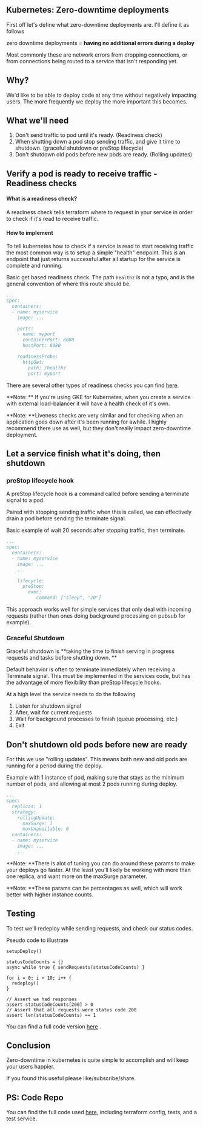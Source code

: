 ## Kubernetes: Zero-downtime deployments

First off let's define what zero-downtime deployments are.  I'll define it as follows

zero downtime deployments = **having no additional errors during a deploy**

Most commonly these are network errors from dropping connections, or from connections being routed to a service that isn't responding yet.



## Why?

We'd like to be able to deploy code at any time without negatively impacting users.  The more frequently we deploy the more important this becomes.


## What we'll need

1. Don't send traffic to pod until it's ready.  (Readiness check)
2. When shutting down a pod stop sending traffic, and give it time to shutdown. (graceful shutdown or preStop lifecycle)
3. Don't shutdown old pods before new pods are ready. (Rolling updates)



## Verify a pod is ready to receive traffic - Readiness checks

#### What is a readiness check?

A readiness check tells terraform where to request in your service in order to check if it's read to receive traffic.

#### How to implement

To tell kubernetes how to check if a service is read to start receiving traffic the most common way is to setup a simple "health" endpoint.  This is an endpoint that just returns successful after all startup for the service is complete and running.

Basic get based readiness check.  The path `healthz` is not a typo, and is the general convention of where this route should be.
```yaml
...
spec:
  containers:
  - name: myservice
    image: ...

    ports:
    - name: myport
      containerPort: 8080
      hostPort: 8080

    readinessProbe:
      httpGet:
        path: /healthz
        port: myport
```

There are several other types of readiness checks you can find  [here](https://kubernetes.io/docs/tasks/configure-pod-container/configure-liveness-readiness-startup-probes/). 

**Note: ** If you're using GKE for Kubernetes, when you create a service with external load-balancer it will have a health check of it's own.

**Note: **Liveness checks are very similar and for checking when an application goes down after it's been running for awhile. I highly recommend there use as well, but they don't really impact zero-downtime deployment.

## Let a service finish what it's doing, then shutdown

### preStop lifecycle hook

A preStop lifecycle hook is a command called before sending a terminate signal to a pod.

Paired with stopping sending traffic when this is called, we can effectively drain a pod before sending the terminate signal. 

Basic example of wait 20 seconds after stopping traffic, then terminate.
```yaml
...
spec:
  containers:
  - name: myservice
    image: ...
    ...

    lifecycle:
      preStop:
        exec:
           command: ["sleep", "20"]
```

This approach works well for simple services that only deal with incoming requests (rather than ones doing background processing on pubsub for example). 


### Graceful Shutdown

Graceful shutdown is **taking the time to finish serving in progress requests and tasks before shutting down. ** 

Default behavior is often to terminate immediately when receiving a Terminate signal.
This must be implemented in the services code, but has the advantage of more flexibility than preStop lifecycle hooks.

At a high level the service needs to do the following

1. Listen for shutdown signal
2. After, wait for current requests
3. Wait for background processes to finish (queue processing, etc.)
4. Exit


## Don't shutdown old pods before new are ready

For this we use "rolling updates".  This means both new and old pods are running for a period during the deploy.

Example with 1 instance of pod, making sure that stays as the minimum number of pods, and allowing at most 2 pods running during deploy.
```yaml
...
spec:
  replicas: 1
  strategy:
    rollingUpdate:
      maxSurge: 1
      maxUnavailable: 0
  containers:
  - name: myservice
    image: ...
    ...
```

**Note: **There is alot of tuning you can do around these params to make your deploys go faster.  At the least you'll likely be working with more than one replica, and want more on the maxSurge parameter.

**Note: **These params can be percentages as well, which will work better with higher instance counts.

## Testing

To test we'll redeploy while sending requests, and check our status codes. 

Pseudo code to illustrate
```
setupDeploy()

statusCodeCounts = {}
async while true { sendRequests(statusCodeCounts) }

for i = 0; i < 10; i++ {
  redeploy()
}

// Assert we had responses
assert statusCodeCounts[200] > 0
// Assert that all requests were status code 200
assert len(statusCodeCounts) == 1 
```
You can find a full code version  [here](https://github.com/jimmiebtlr/blog_code/blob/main/nailing_zero_downtime_deployments_in_k8s/tests/infra_test.go) .


## Conclusion

Zero-downtime in kubernetes is quite simple to accomplish and will keep your users happier.  

If you found this useful please like/subscribe/share.  


## PS: Code Repo

You can find the full code used  [here](https://github.com/jimmiebtlr/blog_code/tree/main/nailing_zero_downtime_deployments_in_k8s), including terraform config, tests, and a test service.
